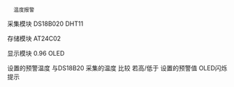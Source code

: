       温度报警

采集模块  DS18B020  DHT11

存储模块  AT24C02

显示模块  0.96 OLED

设置的预警温度 与DS18B20 采集的温度 比较
  若高/低于 设置的预警值 OLED闪烁提示
  
